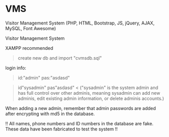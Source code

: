 # VMS
Visitor Management System (PHP, HTML, Bootstrap, JS, jQuery, AJAX, MySQL, Font Awesome)

Visitor Management System

XAMPP recommended
> create new db and import "cvmsdb.sql"

login info:

> id:"admin" pas:"asdasd"

> id"sysadmin" pas"asdasd" <
("sysadmin" is the system admin and has full control over other adminis, meaning sysadmin can add new adminis, edit existing admin information, or delete adminis accounts.)

When adding a new admin, remember that admin passwords are added after encrypting with md5 in the database.

!! All names, phone numbers and ID numbers in the database are fake. These data have been fabricated to test the system !!


